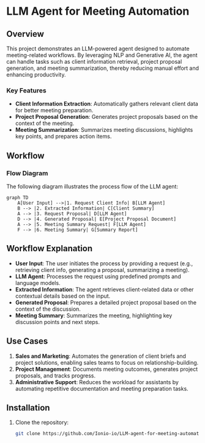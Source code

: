 # LLM Agent for Meeting Automation

## Overview
This project demonstrates an LLM-powered agent designed to automate meeting-related workflows. By leveraging NLP and Generative AI, the agent can handle tasks such as client information retrieval, project proposal generation, and meeting summarization, thereby reducing manual effort and enhancing productivity.

### Key Features
- **Client Information Extraction**: Automatically gathers relevant client data for better meeting preparation.
- **Project Proposal Generation**: Generates project proposals based on the context of the meeting.
- **Meeting Summarization**: Summarizes meeting discussions, highlights key points, and prepares action items.

## Workflow

### Flow Diagram
The following diagram illustrates the process flow of the LLM agent:

```mermaid
graph TD
    A[User Input] -->|1. Request Client Info| B[LLM Agent]
    B --> |2. Extracted Information| C[Client Summary]
    A --> |3. Request Proposal| D[LLM Agent]
    D --> |4. Generated Proposal| E[Project Proposal Document]
    A --> |5. Meeting Summary Request| F[LLM Agent]
    F --> |6. Meeting Summary| G[Summary Report]
```

## Workflow Explanation
- **User Input**: The user initiates the process by providing a request (e.g., retrieving client info, generating a proposal, summarizing a meeting).
- **LLM Agent**: Processes the request using predefined prompts and language models.
- **Extracted Information**: The agent retrieves client-related data or other contextual details based on the input.
- **Generated Proposal**: Prepares a detailed project proposal based on the context of the discussion.
- **Meeting Summary**: Summarizes the meeting, highlighting key discussion points and next steps.

## Use Cases
1. **Sales and Marketing**: Automates the generation of client briefs and project solutions, enabling sales teams to focus on relationship-building.
2. **Project Management**: Documents meeting outcomes, generates project proposals, and tracks progress.
3. **Administrative Support**: Reduces the workload for assistants by automating repetitive documentation and meeting preparation tasks.

## Installation
1. Clone the repository:
   ```bash
   git clone https://github.com/Ionio-io/LLM-agent-for-meeting-automation.git
